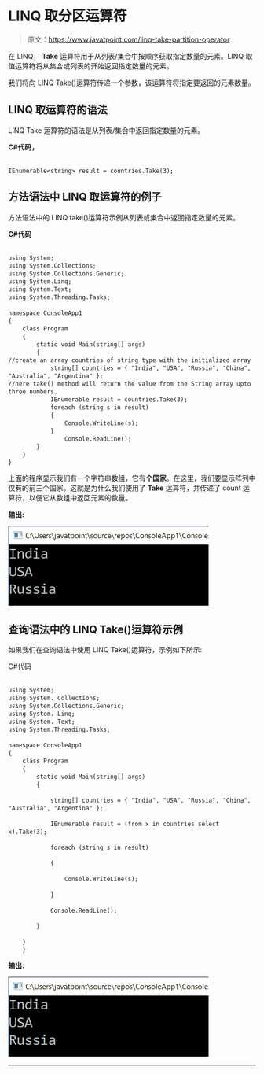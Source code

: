 # LINQ 取分区运算符

> 原文：<https://www.javatpoint.com/linq-take-partition-operator>

在 LINQ， **Take** 运算符用于从列表/集合中按顺序获取指定数量的元素。LINQ 取值运算符将从集合或列表的开始返回指定数量的元素。

我们将向 LINQ Take()运算符传递一个参数，该运算符将指定要返回的元素数量。

## LINQ 取运算符的语法

LINQ Take 运算符的语法是从列表/集合中返回指定数量的元素。

**C#代码，**

```

IEnumerable<string> result = countries.Take(3);

```

## 方法语法中 LINQ 取运算符的例子

方法语法中的 LINQ take()运算符示例从列表或集合中返回指定数量的元素。

**C#代码**

```

using System;
using System.Collections;
using System.Collections.Generic;
using System.Linq;
using System.Text;
using System.Threading.Tasks;

namespace ConsoleApp1
{
    class Program
    {
        static void Main(string[] args)
        {
//create an array countries of string type with the initialized array
            string[] countries = { "India", "USA", "Russia", "China", "Australia", "Argentina" };
//here take() method will return the value from the String array upto three numbers.
            IEnumerable result = countries.Take(3);
            foreach (string s in result)
            {
                Console.WriteLine(s);
            }
                Console.ReadLine();
        }
    }
} 
```

上面的程序显示我们有一个字符串数组，它有**个国家**。在这里，我们要显示阵列中仅有的前三个国家。这就是为什么我们使用了 **Take** 运算符，并传递了 count 运算符，以便它从数组中返回元素的数量。

**输出:**

![LINQ Take Partition Operator](img/6c65509442f4fe73882bfef485d03a3f.png)

## 查询语法中的 LINQ Take()运算符示例

如果我们在查询语法中使用 LINQ Take()运算符，示例如下所示:

C#代码

```

using System;
using System. Collections;
using System.Collections.Generic;
using System. Linq;
using System. Text;
using System.Threading.Tasks;

namespace ConsoleApp1
{
    class Program
    {
        static void Main(string[] args)
        {

            string[] countries = { "India", "USA", "Russia", "China", "Australia", "Argentina" };

            IEnumerable result = (from x in countries select x).Take(3);

            foreach (string s in result)

            {

                Console.WriteLine(s);

            }

            Console.ReadLine();

        }

    }
    } 
```

**输出:**

![LINQ Take Partition Operator](img/9c92b9387f5aeeb17428bc378ed809a6.png)

* * *
